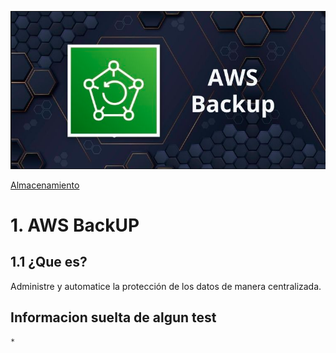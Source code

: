 ![Amazon BackUp](../../00_assets/Almacenamiento/backup-logo.png)

[Almacenamiento](../../02-Almacenamiento/)

# 1. AWS BackUP

## 1.1 ¿Que es?

Administre y automatice la protección de los datos de manera centralizada.

## Informacion suelta de algun test

    *